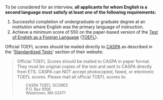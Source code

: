 To be considered for an interview, **all applicants for whom English is a second language must satisfy at least one of the following requirements:**

1. Successful completion of undergraduate or graduate degree at an institution where English was the primary language of instruction.
2. Achieve a minimum score of 550 on the paper-based version of the [Test of English as a Foreign Language][toefl] ([TOEFL][toefl]). 

Official TOEFL scores should be mailed directly to [CASPA]({{site.caspa}}) as described in the '[Standardized Tests][caspa-st]' section of their website:

> Official TOEFL Scores should be mailed to CASPA in paper format. They must be original copies of the test and sent to CASPA directly from ETS. CASPA can NOT accept photocopied, faxed, or electronic TOEFL scores. Please mail all official TOEFL scores to:
> 
> <span style="font-size:90%; margin-left:1.75rem; display: block; line-height:100%;">CASPA TOEFL SCORES  
> P.O. Box 9108  
> Watertown, MA 02471</span> 

[toefl]: http://www.ets.org/toefl
[caspa-st]: https://portal.caspaonline.org/caspaHelpPages/frequently-asked-questions/transcripts/standardized-tests/index.html